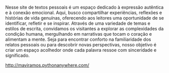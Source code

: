Nesse site de textos pessoais é um espaço dedicado à expressão autêntica e à conexão emocional. 
Aqui, busco compartilhar experiências, reflexões e histórias de vida genuínas, oferecendo aos leitores uma oportunidade de se identificar, refletir e se inspirar.
Através de uma variedade de temas e estilos de escrita, convidamos os visitantes a explorar as complexidades da condição humana, mergulhando em narrativas 
que tocam o coração e alimentam a mente. Seja para encontrar conforto na familiaridade dos relatos pessoais ou para descobrir novas perspectivas,
nosso objetivo é criar um espaço acolhedor onde cada palavra ressoe com sinceridade e significado.


http://maviramos.pythonanywhere.com/
